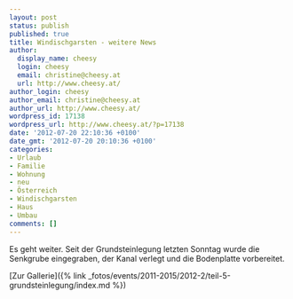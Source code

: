 ```yaml
---
layout: post
status: publish
published: true
title: Windischgarsten - weitere News
author:
  display_name: cheesy
  login: cheesy
  email: christine@cheesy.at
  url: http://www.cheesy.at/
author_login: cheesy
author_email: christine@cheesy.at
author_url: http://www.cheesy.at/
wordpress_id: 17138
wordpress_url: http://www.cheesy.at/?p=17138
date: '2012-07-20 22:10:36 +0100'
date_gmt: '2012-07-20 20:10:36 +0100'
categories:
- Urlaub
- Familie
- Wohnung
- neu
- Österreich
- Windischgarsten
- Haus
- Umbau
comments: []
---
```

<!--:de-->Es geht weiter. Seit der Grundsteinlegung letzten Sonntag wurde die Senkgrube eingegraben, der Kanal verlegt und die Bodenplatte vorbereitet.
[Zur Gallerie]({% link _fotos/events/2011-2015/2012-2/teil-5-grundsteinlegung/index.md %})
<!--:-->
